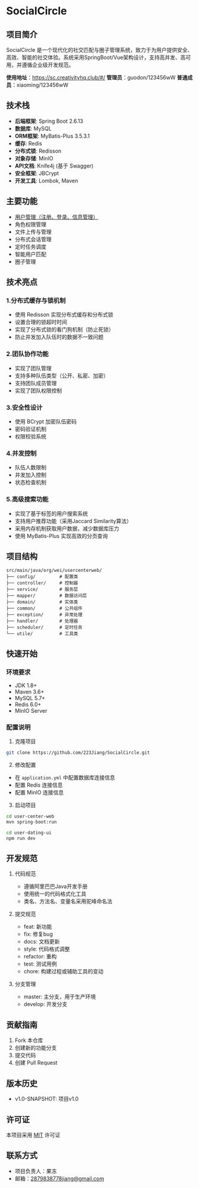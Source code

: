 # SocialCircle

## 项目简介
SocialCircle 是一个现代化的社交匹配与圈子管理系统，致力于为用户提供安全、高效、智能的社交体验。系统采用SpringBoot/Vue架构设计，支持高并发、高可用，并遵循企业级开发规范。

**使用地址**：https://sc.creativityhq.club/#/
**管理员**：guodon/123456wW
**普通成员**：xiaoming/123456wW

## 技术栈
- **后端框架**: Spring Boot 2.6.13
- **数据库**: MySQL
- **ORM框架**: MyBatis-Plus 3.5.3.1
- **缓存**: Redis
- **分布式锁**: Redisson
- **对象存储**: MinIO
- **API文档**: Knife4j (基于 Swagger)
- **安全框架**: JBCrypt
- **开发工具**: Lombok, Maven

## 主要功能
- [用户管理（注册、登录、信息管理）](https://github.com/223Jiang/user-center)
- 角色权限管理
- 文件上传与管理
- 分布式会话管理
- 定时任务调度
- 智能用户匹配
- 圈子管理

## 技术亮点
### 1.分布式缓存与锁机制
- 使用 Redisson 实现分布式缓存和分布式锁
- 设置合理的锁超时时间
- 实现了分布式锁的看门狗机制（防止死锁）
- 防止并发加入队伍时的数据不一致问题

### 2.团队协作功能
- 实现了团队管理
- 支持多种队伍类型（公开、私密、加密）
- 支持团队成员管理
- 实现了团队权限控制

### 3.安全性设计
- 使用 BCrypt 加密队伍密码
- 密码验证机制
- 权限校验系统

### 4.并发控制
- 队伍人数限制
- 并发加入控制
- 状态检查机制

### 5.高级搜索功能
- 实现了基于标签的用户搜索系统
- 支持用户推荐功能（采用Jaccard Similarity算法）
- 采用内存机制获取用户数据，减少数据库压力
- 使用 MyBatis-Plus 实现高效的分页查询

## 项目结构
```
src/main/java/org/wei/usercenterweb/
├── config/         # 配置类
├── controller/     # 控制器
├── service/        # 服务层
├── mapper/         # 数据访问层
├── domain/         # 实体类
├── common/         # 公共组件
├── exception/      # 异常处理
├── handler/        # 处理器
├── scheduler/      # 定时任务
└── utile/          # 工具类
```

## 快速开始

### 环境要求
- JDK 1.8+
- Maven 3.6+
- MySQL 5.7+
- Redis 6.0+
- MinIO Server

### 配置说明
1. 克隆项目
```bash
git clone https://github.com/223Jiang/SocialCircle.git
```

2. 修改配置
- 在 `application.yml` 中配置数据库连接信息
- 配置 Redis 连接信息
- 配置 MinIO 连接信息

3. 启动项目
```bash
cd user-center-web
mvn spring-boot:run

cd user-dating-ui
npm run dev
```

## 开发规范
1. 代码规范
   - 遵循阿里巴巴Java开发手册
   - 使用统一的代码格式化工具
   - 类名、方法名、变量名采用驼峰命名法

2. 提交规范
   - feat: 新功能
   - fix: 修复bug
   - docs: 文档更新
   - style: 代码格式调整
   - refactor: 重构
   - test: 测试用例
   - chore: 构建过程或辅助工具的变动

3. 分支管理
   - master: 主分支，用于生产环境
   - develop: 开发分支

## 贡献指南
1. Fork 本仓库
2. 创建新的功能分支
3. 提交代码
4. 创建 Pull Request

## 版本历史
- v1.0-SNAPSHOT: 项目v1.0

## 许可证
本项目采用 [MIT](LICENSE) 许可证

## 联系方式
- 项目负责人：果冻
- 邮箱：2879838778jiang@gmail.com
